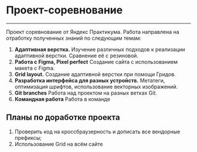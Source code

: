 # Проект-соревнование

---

Проект соревнование от Яндекс Практикума. Работа направлена на отработку полученных знаний по следующим темам:

1. **Адаптивная верстка.** Изучение различных подходов к реализации адаптивной верстки. Сравнение её с резиновой.
2. **Работа с Figma, Pixel perfect** Создание сайта с использованием макета с Figma.
3. **Grid layout.** Создание адаптивной верстки при помощи Гридов.
4. **Разработка интерфейса для разных устройств.** Метатеги, оптимизация шрифтов, использование векторных изображений.
5. **Git branches** Работа над проектом на разных ветках Git.
6. **Командная работа** Работа в команде

## Планы по доработке проекта

1. Проверить код на кроссбраузерность и дописать все вендорные префиксы;
2. Использование Grid на всём сайте
